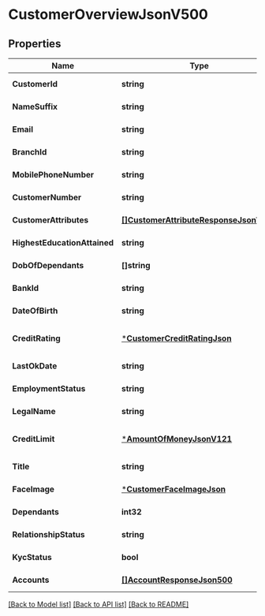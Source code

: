 # CustomerOverviewJsonV500

## Properties
Name | Type | Description | Notes
------------ | ------------- | ------------- | -------------
**CustomerId** | **string** |  | [default to null]
**NameSuffix** | **string** |  | [default to null]
**Email** | **string** |  | [default to null]
**BranchId** | **string** |  | [default to null]
**MobilePhoneNumber** | **string** |  | [default to null]
**CustomerNumber** | **string** |  | [default to null]
**CustomerAttributes** | [**[]CustomerAttributeResponseJsonV300**](CustomerAttributeResponseJsonV300.md) |  | [default to null]
**HighestEducationAttained** | **string** |  | [default to null]
**DobOfDependants** | **[]string** |  | [default to null]
**BankId** | **string** |  | [default to null]
**DateOfBirth** | **string** |  | [default to null]
**CreditRating** | [***CustomerCreditRatingJson**](CustomerCreditRatingJSON.md) |  | [optional] [default to null]
**LastOkDate** | **string** |  | [default to null]
**EmploymentStatus** | **string** |  | [default to null]
**LegalName** | **string** |  | [default to null]
**CreditLimit** | [***AmountOfMoneyJsonV121**](AmountOfMoneyJsonV121.md) |  | [optional] [default to null]
**Title** | **string** |  | [default to null]
**FaceImage** | [***CustomerFaceImageJson**](CustomerFaceImageJson.md) |  | [default to null]
**Dependants** | **int32** |  | [default to null]
**RelationshipStatus** | **string** |  | [default to null]
**KycStatus** | **bool** |  | [default to null]
**Accounts** | [**[]AccountResponseJson500**](AccountResponseJson500.md) |  | [default to null]

[[Back to Model list]](../README.md#documentation-for-models) [[Back to API list]](../README.md#documentation-for-api-endpoints) [[Back to README]](../README.md)


